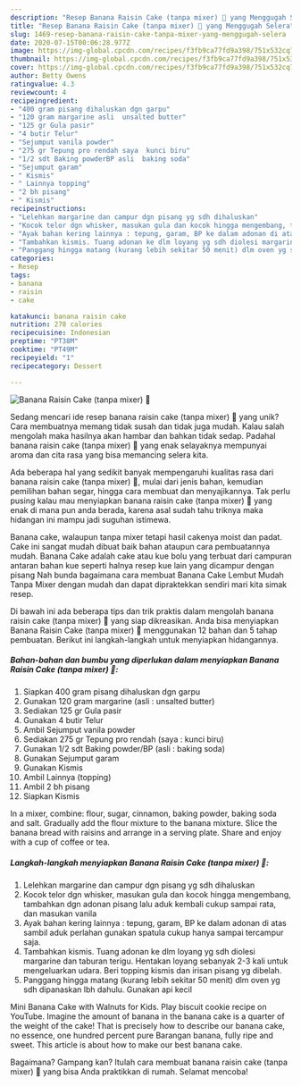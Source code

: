 ```yaml
---
description: "Resep Banana Raisin Cake (tanpa mixer) 🥰 yang Menggugah Selera"
title: "Resep Banana Raisin Cake (tanpa mixer) 🥰 yang Menggugah Selera"
slug: 1469-resep-banana-raisin-cake-tanpa-mixer-yang-menggugah-selera
date: 2020-07-15T00:06:28.977Z
image: https://img-global.cpcdn.com/recipes/f3fb9ca77fd9a398/751x532cq70/banana-raisin-cake-tanpa-mixer-🥰-foto-resep-utama.jpg
thumbnail: https://img-global.cpcdn.com/recipes/f3fb9ca77fd9a398/751x532cq70/banana-raisin-cake-tanpa-mixer-🥰-foto-resep-utama.jpg
cover: https://img-global.cpcdn.com/recipes/f3fb9ca77fd9a398/751x532cq70/banana-raisin-cake-tanpa-mixer-🥰-foto-resep-utama.jpg
author: Betty Owens
ratingvalue: 4.3
reviewcount: 4
recipeingredient:
- "400 gram pisang dihaluskan dgn garpu"
- "120 gram margarine asli  unsalted butter"
- "125 gr Gula pasir"
- "4 butir Telur"
- "Sejumput vanila powder"
- "275 gr Tepung pro rendah saya  kunci biru"
- "1/2 sdt Baking powderBP asli  baking soda"
- "Sejumput garam"
- " Kismis"
- " Lainnya topping"
- "2 bh pisang"
- " Kismis"
recipeinstructions:
- "Lelehkan margarine dan campur dgn pisang yg sdh dihaluskan"
- "Kocok telor dgn whisker, masukan gula dan kocok hingga mengembang, tambahkan dgn adonan pisang lalu aduk kembali cukup sampai rata, dan masukan vanila"
- "Ayak bahan kering lainnya : tepung, garam, BP ke dalam adonan di atas sambil aduk perlahan gunakan spatula cukup hanya sampai tercampur saja."
- "Tambahkan kismis. Tuang adonan ke dlm loyang yg sdh diolesi margarine dan taburan terigu. Hentakan loyang sebanyak 2-3 kali untuk mengeluarkan udara. Beri topping kismis dan irisan pisang yg dibelah."
- "Panggang hingga matang (kurang lebih sekitar 50 menit) dlm oven yg sdh dipanaskan lbh dahulu. Gunakan api kecil"
categories:
- Resep
tags:
- banana
- raisin
- cake

katakunci: banana raisin cake 
nutrition: 278 calories
recipecuisine: Indonesian
preptime: "PT38M"
cooktime: "PT49M"
recipeyield: "1"
recipecategory: Dessert

---
```



![Banana Raisin Cake (tanpa mixer) 🥰](https://img-global.cpcdn.com/recipes/f3fb9ca77fd9a398/751x532cq70/banana-raisin-cake-tanpa-mixer-🥰-foto-resep-utama.jpg)

Sedang mencari ide resep banana raisin cake (tanpa mixer) 🥰 yang unik? Cara membuatnya memang tidak susah dan tidak juga mudah. Kalau salah mengolah maka hasilnya akan hambar dan bahkan tidak sedap. Padahal banana raisin cake (tanpa mixer) 🥰 yang enak selayaknya mempunyai aroma dan cita rasa yang bisa memancing selera kita.

Ada beberapa hal yang sedikit banyak mempengaruhi kualitas rasa dari banana raisin cake (tanpa mixer) 🥰, mulai dari jenis bahan, kemudian pemilihan bahan segar, hingga cara membuat dan menyajikannya. Tak perlu pusing kalau mau menyiapkan banana raisin cake (tanpa mixer) 🥰 yang enak di mana pun anda berada, karena asal sudah tahu triknya maka hidangan ini mampu jadi suguhan istimewa.

Banana cake, walaupun tanpa mixer tetapi hasil cakenya moist dan padat. Cake ini sangat mudah dibuat baik bahan ataupun cara pembuatannya mudah. Banana Cake adalah cake atau kue bolu yang terbuat dari campuran antaran bahan kue seperti halnya resep kue lain yang dicampur dengan pisang Nah bunda bagaimana cara membuat Banana Cake Lembut Mudah Tanpa Mixer dengan mudah dan dapat dipraktekkan sendiri mari kita simak resep.


Di bawah ini ada beberapa tips dan trik praktis dalam mengolah banana raisin cake (tanpa mixer) 🥰 yang siap dikreasikan. Anda bisa menyiapkan Banana Raisin Cake (tanpa mixer) 🥰 menggunakan 12 bahan dan 5 tahap pembuatan. Berikut ini langkah-langkah untuk menyiapkan hidangannya.

<!--inarticleads1-->

##### Bahan-bahan dan bumbu yang diperlukan dalam menyiapkan Banana Raisin Cake (tanpa mixer) 🥰:

1. Siapkan 400 gram pisang dihaluskan dgn garpu
1. Gunakan 120 gram margarine (asli : unsalted butter)
1. Sediakan 125 gr Gula pasir
1. Gunakan 4 butir Telur
1. Ambil Sejumput vanila powder
1. Sediakan 275 gr Tepung pro rendah (saya : kunci biru)
1. Gunakan 1/2 sdt Baking powder/BP (asli : baking soda)
1. Gunakan Sejumput garam
1. Gunakan  Kismis
1. Ambil  Lainnya (topping)
1. Ambil 2 bh pisang
1. Siapkan  Kismis


In a mixer, combine: flour, sugar, cinnamon, baking powder, baking soda and salt. Gradually add the flour mixture to the banana mixture. Slice the banana bread with raisins and arrange in a serving plate. Share and enjoy with a cup of coffee or tea. 

<!--inarticleads2-->

##### Langkah-langkah menyiapkan Banana Raisin Cake (tanpa mixer) 🥰:

1. Lelehkan margarine dan campur dgn pisang yg sdh dihaluskan
1. Kocok telor dgn whisker, masukan gula dan kocok hingga mengembang, tambahkan dgn adonan pisang lalu aduk kembali cukup sampai rata, dan masukan vanila
1. Ayak bahan kering lainnya : tepung, garam, BP ke dalam adonan di atas sambil aduk perlahan gunakan spatula cukup hanya sampai tercampur saja.
1. Tambahkan kismis. Tuang adonan ke dlm loyang yg sdh diolesi margarine dan taburan terigu. Hentakan loyang sebanyak 2-3 kali untuk mengeluarkan udara. Beri topping kismis dan irisan pisang yg dibelah.
1. Panggang hingga matang (kurang lebih sekitar 50 menit) dlm oven yg sdh dipanaskan lbh dahulu. Gunakan api kecil


Mini Banana Cake with Walnuts for Kids. Play biscuit cookie recipe on YouTube. Imagine the amount of banana in the banana cake is a quarter of the weight of the cake! That is precisely how to describe our banana cake, no essence, one hundred percent pure Barangan banana, fully ripe and sweet. This article is about how to make our best banana cake. 

Bagaimana? Gampang kan? Itulah cara membuat banana raisin cake (tanpa mixer) 🥰 yang bisa Anda praktikkan di rumah. Selamat mencoba!
